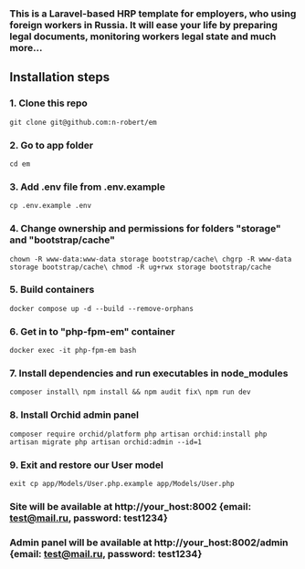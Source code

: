 ### This is a Laravel-based HRP template for employers, who using foreign workers in Russia. It will ease your life by preparing legal documents, monitoring workers legal state and much more...
## Installation steps
### 1. Clone this repo
`git clone git@github.com:n-robert/em`

### 2. Go to app folder
`cd em`

### 3. Add .env file from .env.example
`cp .env.example .env`

### 4. Change ownership and permissions for folders "storage" and "bootstrap/cache"
`chown -R www-data:www-data storage bootstrap/cache\
chgrp -R www-data storage bootstrap/cache\
chmod -R ug+rwx storage bootstrap/cache`

### 5. Build containers
`docker compose up -d --build --remove-orphans`

### 6. Get in to "php-fpm-em" container
`docker exec -it php-fpm-em bash`

### 7. Install dependencies and run executables in node_modules
`composer install\
npm install && npm audit fix\
npm run dev`

### 8. Install Orchid admin panel
`composer require orchid/platform
php artisan orchid:install
php artisan migrate
php artisan orchid:admin --id=1`

### 9. Exit and restore our User model
`exit
cp app/Models/User.php.example app/Models/User.php`

### Site will be available at http://your_host:8002 {email: test@mail.ru, password: test1234}
### Admin panel will be available at http://your_host:8002/admin {email: test@mail.ru, password: test1234}
